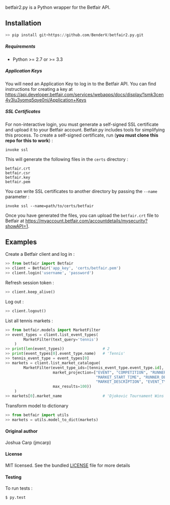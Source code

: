 betfair2.py is a Python wrapper for the Betfair API. 

## Installation
```Python
>> pip install git+https://github.com/BenderV/betfair2.py.git
```

##### Requirements
-   Python &gt;= 2.7 or &gt;= 3.3

##### Application Keys

You will need an Application Key to log in to the Betfair API. You can find instructions for creating a key at <https://api.developer.betfair.com/services/webapps/docs/display/1smk3cen4v3lu3yomq5qye0ni/Application+Keys>

##### SSL Certificates

For non-interactive login, you must generate a self-signed SSL certificate and upload it to your Betfair account. Betfair.py includes tools for simplifying this process. To create a self-signed certificate, run (**you must clone this repo for this to work**) :

    invoke ssl

This will generate the following files in the `certs` directory :

    betfair.crt
    betfair.csr
    betfair.key
    betfair.pem

You can write SSL certificates to another directory by passing the `--name` parameter :

    invoke ssl --name=path/to/certs/betfair

Once you have generated the files, you can upload the `betfair.crt` file to Betfair at <https://myaccount.betfair.com/accountdetails/mysecurity?showAPI=1>.

## Examples

Create a Betfair client and log in :

 ```Python
>> from betfair import Betfair
>> client = Betfair('app_key', 'certs/betfair.pem')
>> client.login('username', 'password')
```
Refresh session token :
 ```Python
>> client.keep_alive()
```

Log out :
```Python
>> client.logout()
```

List all tennis markets :
```Python
>> from betfair.models import MarketFilter
>> event_types = client.list_event_types(
        MarketFilter(text_query='tennis')
    )
>> print(len(event_types))                 # 2
>> print(event_types[0].event_type.name)   # 'Tennis'
>> tennis_event_type = event_types[0]
>> markets = client.list_market_catalogue(
        MarketFilter(event_type_ids=[tennis_event_type.event_type.id],
                     market_projection=["EVENT", "COMPETITION", "RUNNER_METADATA",
                                        "MARKET_START_TIME", "RUNNER_DESCRIPTION", 
                                        "MARKET_DESCRIPTION", "EVENT_TYPE"],
                     max_results=100))
    )
>> markets[0].market_name                  # 'Djokovic Tournament Wins'
```
                                              
Transform model to dictionary
```Python
>> from betfair import utils
>> markets = utils.model_to_dict(markets)
```
  

#### Original author

Joshua Carp (jmcarp)

#### License
MIT licensed. See the bundled [LICENSE] file for more details

#### Testing
To run tests :

    $ py.test

  [LICENSE]: https://github.com/jmcarp/betfair.py/blob/master/LICENSE
